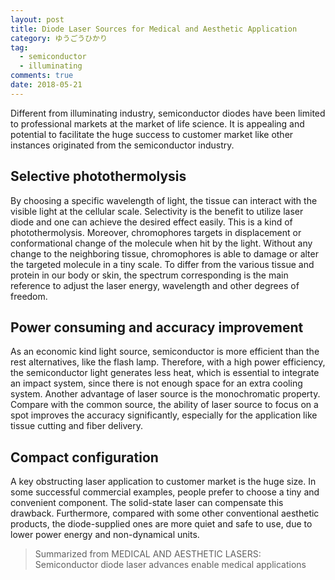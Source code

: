 ```yaml
---
layout: post
title: Diode Laser Sources for Medical and Aesthetic Application
category: ゆうごうひかり
tag: 
  - semiconductor
  - illuminating
comments: true
date: 2018-05-21
---
```


Different from illuminating industry, semiconductor diodes have been limited to professional markets at the market of life science<!-- more -->. It is appealing and potential to facilitate the huge success to customer market like other instances originated from the semiconductor industry.

## Selective photothermolysis
By choosing a specific wavelength of light, the tissue can interact with the visible light at the cellular scale. Selectivity is the benefit to utilize laser diode and one can achieve the desired effect easily. This is a kind of photothermolysis. Moreover, chromophores targets in displacement or conformational change of the molecule when hit by the light. Without any change to the neighboring tissue, chromophores is able to damage or alter the targeted molecule in a tiny scale. To differ from the various tissue and protein in our body or skin, the spectrum corresponding is the main reference to adjust the laser energy, wavelength and other degrees of freedom.

## Power consuming and accuracy improvement
As an economic kind light source, semiconductor is more efficient than the rest alternatives, like the flash lamp. Therefore, with a high power efficiency, the semiconductor light generates less heat, which is essential to integrate an impact system, since there is not enough space for an extra cooling system. Another advantage of laser source is the monochromatic property. Compare with the common source, the ability of laser source to focus on a spot improves the accuracy significantly, especially for the application like tissue cutting and fiber delivery.

## Compact configuration
A key obstructing laser application to customer market is the huge size. In some successful commercial examples, people prefer to choose a tiny and convenient component. The solid-state laser can compensate this drawback. Furthermore, compared with some other conventional aesthetic products, the diode-supplied ones are more quiet and safe to use, due to lower power energy and non-dynamical units.

> Summarized from MEDICAL AND AESTHETIC LASERS: Semiconductor diode laser advances enable medical applications
